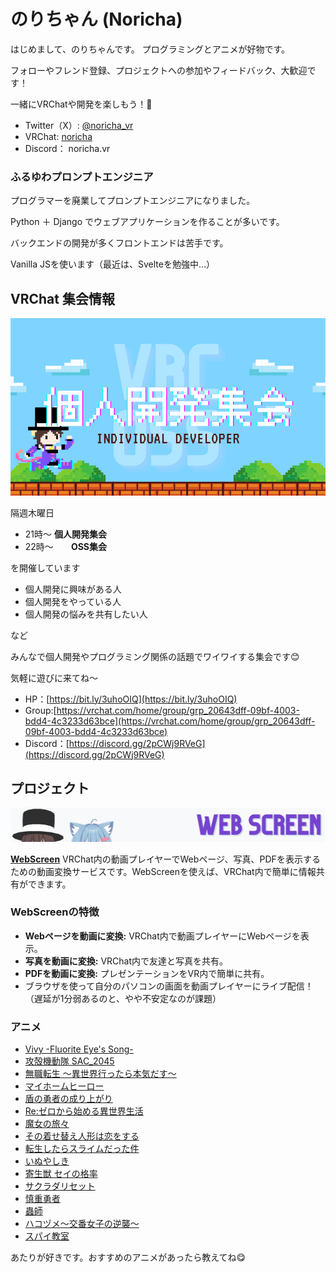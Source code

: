 # のりちゃん (Noricha)

はじめまして、のりちゃんです。
プログラミングとアニメが好物です。

フォローやフレンド登録、プロジェクトへの参加やフィードバック、大歓迎です！ 

一緒にVRChatや開発を楽しもう！🥳

- Twitter（X）: [@noricha_vr](https://twitter.com/noricha_vr)
- VRChat: [noricha](https://vrchat.com/home/user/usr_01b02b0e-58b5-4558-a6ca-56dd32dafdad)
- Discord： noricha.vr

### ふるゆわプロンプトエンジニア

プログラマーを廃業してプロンプトエンジニアになりました。

Python ＋ Django でウェブアプリケーションを作ることが多いです。

バックエンドの開発が多くフロントエンドは苦手です。

Vanilla JSを使います（最近は、Svelteを勉強中…）

## VRChat 集会情報

![個人開発集会](./image/kojin_game.png)

隔週木曜日

- 21時〜 **個人開発集会**
- 22時〜　　**OSS集会**

を開催しています

- 個人開発に興味がある人
- 個人開発をやっている人
- 個人開発の悩みを共有したい人

など

みんなで個人開発やプログラミング関係の話題でワイワイする集会です😊

気軽に遊びに来てね〜

- HP：[https://bit.ly/3uhoOIQ](https://bit.ly/3uhoOIQ)
- Group:[https://vrchat.com/home/group/grp_20643dff-09bf-4003-bdd4-4c3233d63bce](https://vrchat.com/home/group/grp_20643dff-09bf-4003-bdd4-4c3233d63bce)
- Discord：[https://discord.gg/2pCWj9RVeG](https://discord.gg/2pCWj9RVeG)

## プロジェクト

![webscreen](./image/webscreen.png)

**[WebScreen](https://web-screen.net/)** VRChat内の動画プレイヤーでWebページ、写真、PDFを表示するための動画変換サービスです。WebScreenを使えば、VRChat内で簡単に情報共有ができます。

### WebScreenの特徴

- **Webページを動画に変換:** VRChat内で動画プレイヤーにWebページを表示。
- **写真を動画に変換:** VRChat内で友達と写真を共有。
- **PDFを動画に変換:** プレゼンテーションをVR内で簡単に共有。
- ブラウザを使って自分のパソコンの画面を動画プレイヤーにライブ配信！（遅延が1分弱あるのと、やや不安定なのが課題）

### アニメ

- [Vivy -Fluorite Eye's Song-](https://vivy-portal.com/)
- [攻殻機動隊 SAC_2045](https://www.ghostintheshell-sac2045.jp/)
- [無職転生 ～異世界行ったら本気だす～](https://mushokutensei.jp/)
- [マイホームヒーロー](https://myhomehero-anime.com/)
- [盾の勇者の成り上がり](http://shieldhero-anime.jp/1st/)
- [Re:ゼロから始める異世界生活](http://re-zero-anime.jp/tv/)
- [魔女の旅々](https://majotabi.jp/)
- [その着せ替え人形は恋をする](https://bisquedoll-anime.com/)
- [転生したらスライムだった件](https://www.ten-sura.com/)
- [いぬやしき](http://www.inuyashiki-project.com/)
- [寄生獣 セイの格率](https://www.vap.co.jp/kiseiju/)
- [サクラダリセット](https://www.youtube.com/watch?v=gjre2tLeB_E)
- [慎重勇者](http://shincho-yusha.jp/)
- [蟲師](https://mushishi-anime.com/)
- [ハコヅメ〜交番女子の逆襲〜](https://hakozume-anime.com/)
- [スパイ教室](https://spyroom-anime.com/)


あたりが好きです。おすすめのアニメがあったら教えてね😋


